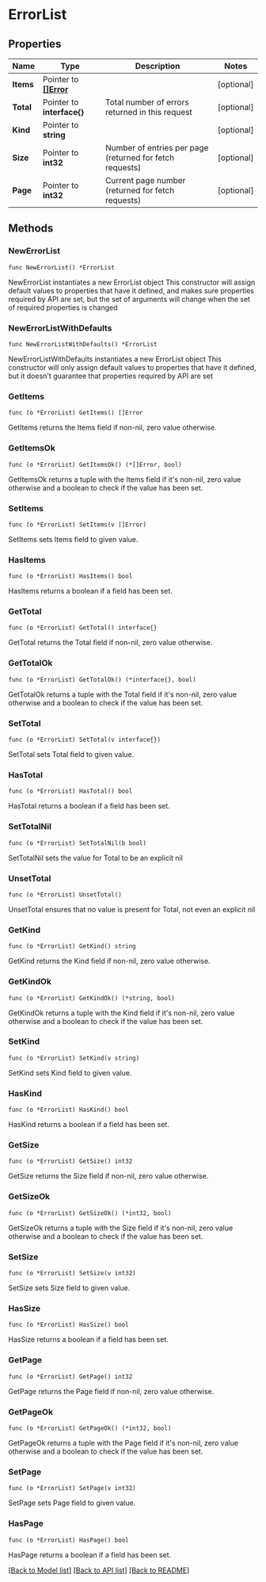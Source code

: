 # ErrorList

## Properties

Name | Type | Description | Notes
------------ | ------------- | ------------- | -------------
**Items** | Pointer to [**[]Error**](Error.md) |  | [optional] 
**Total** | Pointer to **interface{}** | Total number of errors returned in this request | [optional] 
**Kind** | Pointer to **string** |  | [optional] 
**Size** | Pointer to **int32** | Number of entries per page (returned for fetch requests) | [optional] 
**Page** | Pointer to **int32** | Current page number (returned for fetch requests) | [optional] 


## Methods

### NewErrorList

`func NewErrorList() *ErrorList`

NewErrorList instantiates a new ErrorList object
This constructor will assign default values to properties that have it defined,
and makes sure properties required by API are set, but the set of arguments
will change when the set of required properties is changed

### NewErrorListWithDefaults

`func NewErrorListWithDefaults() *ErrorList`

NewErrorListWithDefaults instantiates a new ErrorList object
This constructor will only assign default values to properties that have it defined,
but it doesn't guarantee that properties required by API are set


### GetItems

`func (o *ErrorList) GetItems() []Error`

GetItems returns the Items field if non-nil, zero value otherwise.

### GetItemsOk

`func (o *ErrorList) GetItemsOk() (*[]Error, bool)`

GetItemsOk returns a tuple with the Items field if it's non-nil, zero value otherwise
and a boolean to check if the value has been set.

### SetItems

`func (o *ErrorList) SetItems(v []Error)`

SetItems sets Items field to given value.

### HasItems

`func (o *ErrorList) HasItems() bool`

HasItems returns a boolean if a field has been set.


### GetTotal

`func (o *ErrorList) GetTotal() interface{}`

GetTotal returns the Total field if non-nil, zero value otherwise.

### GetTotalOk

`func (o *ErrorList) GetTotalOk() (*interface{}, bool)`

GetTotalOk returns a tuple with the Total field if it's non-nil, zero value otherwise
and a boolean to check if the value has been set.

### SetTotal

`func (o *ErrorList) SetTotal(v interface{})`

SetTotal sets Total field to given value.

### HasTotal

`func (o *ErrorList) HasTotal() bool`

HasTotal returns a boolean if a field has been set.

### SetTotalNil

`func (o *ErrorList) SetTotalNil(b bool)`

 SetTotalNil sets the value for Total to be an explicit nil

### UnsetTotal
`func (o *ErrorList) UnsetTotal()`

UnsetTotal ensures that no value is present for Total, not even an explicit nil

### GetKind

`func (o *ErrorList) GetKind() string`

GetKind returns the Kind field if non-nil, zero value otherwise.

### GetKindOk

`func (o *ErrorList) GetKindOk() (*string, bool)`

GetKindOk returns a tuple with the Kind field if it's non-nil, zero value otherwise
and a boolean to check if the value has been set.

### SetKind

`func (o *ErrorList) SetKind(v string)`

SetKind sets Kind field to given value.

### HasKind

`func (o *ErrorList) HasKind() bool`

HasKind returns a boolean if a field has been set.


### GetSize

`func (o *ErrorList) GetSize() int32`

GetSize returns the Size field if non-nil, zero value otherwise.

### GetSizeOk

`func (o *ErrorList) GetSizeOk() (*int32, bool)`

GetSizeOk returns a tuple with the Size field if it's non-nil, zero value otherwise
and a boolean to check if the value has been set.

### SetSize

`func (o *ErrorList) SetSize(v int32)`

SetSize sets Size field to given value.

### HasSize

`func (o *ErrorList) HasSize() bool`

HasSize returns a boolean if a field has been set.


### GetPage

`func (o *ErrorList) GetPage() int32`

GetPage returns the Page field if non-nil, zero value otherwise.

### GetPageOk

`func (o *ErrorList) GetPageOk() (*int32, bool)`

GetPageOk returns a tuple with the Page field if it's non-nil, zero value otherwise
and a boolean to check if the value has been set.

### SetPage

`func (o *ErrorList) SetPage(v int32)`

SetPage sets Page field to given value.

### HasPage

`func (o *ErrorList) HasPage() bool`

HasPage returns a boolean if a field has been set.



[[Back to Model list]](../README.md#documentation-for-models) [[Back to API list]](../README.md#documentation-for-api-endpoints) [[Back to README]](../README.md)

